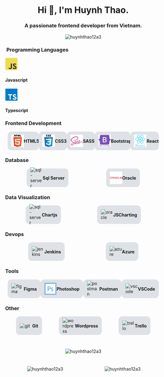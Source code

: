 <h1 align="center">Hi 👋, I'm Huynh Thao.</h1>
<h3 align="center">A passionate frontend developer from Vietnam.</h3>

<p align="center">
  <img
    align="center"
    src="https://komarev.com/ghpvc/?username=huynhthao12a3&label=Profile%20views&color=0e75b6&style=flat"
    alt="huynhthao12a3"
  />
</p>

<h3 style="margin-left: 4px" align="left">Programming Languages</h3>
<span align="left">
  <span>
    <img
      src="https://raw.githubusercontent.com/devicons/devicon/master/icons/javascript/javascript-original.svg"
      alt="javascript"
      width="40px"
      class=""
    />
    <h4 class="text-center fw-light ps-3 m-0">Javascript</h4>
  </span>

  <span>
    <img
      src="https://raw.githubusercontent.com/devicons/devicon/master/icons/typescript/typescript-original.svg"
      alt="typescript"
      width="40px"
      class=""
    />
    <h4 class="text-center fw-light ps-3 m-0">Typescript</h4>
  </span>
</span>

<h3 class="mt-5 ms-1" align="left">Frontend Development</h3>
<div
  id="frontend-development"
  style="
    height: 60px;
    display: flex;
    margin-right: 8px;
    margin-left: 8px;
    justify-content: space-around;
  "
>
  <div
    style="
      opacity: 1;
      border-radius: 12px;
      background-color: #dee2e6;
      padding-right: 12px;
      padding-left: 12px;
      padding-top: 16px;
      padding-bottom: 16px;
      display: flex;
      justify-content: between;
      align-items: center;
    "
  >
    <img
      src="https://raw.githubusercontent.com/devicons/devicon/master/icons/html5/html5-original-wordmark.svg"
      alt="html5"
      width="40px"
      class=""
    />
    <h4 class="text-center fw-light ps-3 m-0">HTML5</h4>
  </div>

  <div
    style="
      opacity: 1;
      border-radius: 12px;
      background-color: #dee2e6;
      padding-right: 12px;
      padding-left: 12px;
      padding-top: 16px;
      padding-bottom: 16px;
      display: flex;
      justify-content: between;
      align-items: center;
    "
  >
    <img
      src="https://raw.githubusercontent.com/devicons/devicon/master/icons/css3/css3-original-wordmark.svg"
      alt="css3"
      width="40px"
      class=""
    />
    <h4 class="text-center fw-light ps-3 m-0">CSS3</h4>
  </div>

  <div
    style="
      opacity: 1;
      border-radius: 12px;
      background-color: #dee2e6;
      padding-right: 12px;
      padding-left: 12px;
      padding-top: 16px;
      padding-bottom: 16px;
      display: flex;
      justify-content: between;
      align-items: center;
    "
  >
    <img
      src="https://raw.githubusercontent.com/devicons/devicon/master/icons/sass/sass-original.svg"
      alt="sass"
      width="40px"
      class=""
    />
    <h4 class="text-center fw-light ps-3 m-0">SASS</h4>
  </div>

  <div
    style="
      opacity: 1;
      border-radius: 12px;
      background-color: #dee2e6;
      padding-right: 12px;
      padding-left: 12px;
      padding-top: 16px;
      padding-bottom: 16px;
      display: flex;
      justify-content: between;
      align-items: center;
    "
  >
    <img
      src="https://raw.githubusercontent.com/devicons/devicon/master/icons/bootstrap/bootstrap-plain-wordmark.svg"
      alt="bootstrap"
      width="40px"
      class=""
    />
    <h4 class="text-center fw-light ps-3 m-0">Bootstrap</h4>
  </div>

  <div
    style="
      opacity: 1;
      border-radius: 12px;
      background-color: #dee2e6;
      padding-right: 12px;
      padding-left: 12px;
      padding-top: 16px;
      padding-bottom: 16px;
      display: flex;
      justify-content: between;
      align-items: center;
    "
  >
    <img
      src="https://raw.githubusercontent.com/devicons/devicon/master/icons/react/react-original-wordmark.svg"
      alt="reactjs"
      width="40px"
      class=""
    />
    <h4 class="text-center fw-light ps-3 m-0">React</h4>
  </div>
</div>

<h3 class="mt-5 ms-1" align="left">Database</h3>
<div
  id="database"
  style="
    height: 60px;
    display: flex;
    margin-right: 8px;
    margin-left: 8px;
    justify-content: space-around;
  "
>
  <div
    style="
      opacity: 1;
      border-radius: 12px;
      background-color: #dee2e6;
      padding-right: 12px;
      padding-left: 12px;
      padding-top: 16px;
      padding-bottom: 16px;
      display: flex;
      justify-content: between;
      align-items: center;
    "
  >
    <img
      src="https://www.svgrepo.com/show/303229/microsoft-sql-server-logo.svg"
      alt="sql-server"
      width="40px"
      class=""
    />
    <h4 class="text-center fw-light ps-3 m-0">Sql Server</h4>
  </div>

  <div
    style="
      opacity: 1;
      border-radius: 12px;
      background-color: #dee2e6;
      padding-right: 12px;
      padding-left: 12px;
      padding-top: 16px;
      padding-bottom: 16px;
      display: flex;
      justify-content: between;
      align-items: center;
    "
  >
    <img
      src="https://raw.githubusercontent.com/devicons/devicon/master/icons/oracle/oracle-original.svg"
      alt="oracle"
      width="40px"
      class=""
    />
    <h4 class="text-center fw-light ps-3 m-0">Oracle</h4>
  </div>
</div>

<h3 class="mt-5 ms-1" align="left">Data Visualization</h3>
<div
  id="data-visualization"
  style="
    height: 60px;
    display: flex;
    margin-right: 8px;
    margin-left: 8px;
    justify-content: space-around;
  "
>
  <div
    style="
      opacity: 1;
      border-radius: 12px;
      background-color: #dee2e6;
      padding-right: 12px;
      padding-left: 12px;
      padding-top: 16px;
      padding-bottom: 16px;
      display: flex;
      justify-content: between;
      align-items: center;
    "
  >
    <img
      src="https://www.chartjs.org/media/logo-title.svg"
      alt="sql-server"
      width="40px"
      class=""
    />
    <h4 class="text-center fw-light ps-3 m-0">Chartjs</h4>
  </div>

  <div
    style="
      opacity: 1;
      border-radius: 12px;
      background-color: #dee2e6;
      padding-right: 12px;
      padding-left: 12px;
      padding-top: 16px;
      padding-bottom: 16px;
      display: flex;
      justify-content: between;
      align-items: center;
    "
  >
    <img
      src="https://jscharting.com/static/img/logo.svg"
      alt="oracle"
      width="40px"
      class=""
    />
    <h4 class="text-center fw-light ps-3 m-0">JSCharting</h4>
  </div>
</div>

<h3 class="mt-5 ms-1" align="left">Devops</h3>
<div
  id="devops"
  style="
    height: 60px;
    display: flex;
    margin-right: 8px;
    margin-left: 8px;
    justify-content: space-around;
  "
>
  <div
    style="
      opacity: 1;
      border-radius: 12px;
      background-color: #dee2e6;
      padding-right: 12px;
      padding-left: 12px;
      padding-top: 16px;
      padding-bottom: 16px;
      display: flex;
      justify-content: between;
      align-items: center;
    "
  >
    <img
      src="https://www.vectorlogo.zone/logos/jenkins/jenkins-icon.svg"
      alt="jenkins"
      width="40px"
      class=""
    />
    <h4 class="text-center fw-light ps-3 m-0">Jenkins</h4>
  </div>

  <div
    style="
      opacity: 1;
      border-radius: 12px;
      background-color: #dee2e6;
      padding-right: 12px;
      padding-left: 12px;
      padding-top: 16px;
      padding-bottom: 16px;
      display: flex;
      justify-content: between;
      align-items: center;
    "
  >
    <img
      src="https://www.vectorlogo.zone/logos/microsoft_azure/microsoft_azure-icon.svg"
      alt="azure"
      width="40px"
      class=""
    />
    <h4 class="text-center fw-light ps-3 m-0">Azure</h4>
  </div>
</div>

<h3 class="mt-5 ms-1" align="left">Tools</h3>
<div
  id="tools"
  style="
    height: 60px;
    display: flex;
    margin-right: 8px;
    margin-left: 8px;
    justify-content: space-around;
  "
>
  <div
    style="
      opacity: 1;
      border-radius: 12px;
      background-color: #dee2e6;
      padding-right: 12px;
      padding-left: 12px;
      padding-top: 16px;
      padding-bottom: 16px;
      display: flex;
      justify-content: between;
      align-items: center;
    "
  >
    <img
      src="https://www.vectorlogo.zone/logos/figma/figma-icon.svg"
      alt="figma"
      width="40px"
      class=""
    />
    <h4 class="text-center fw-light ps-3 m-0">Figma</h4>
  </div>

  <div
    style="
      opacity: 1;
      border-radius: 12px;
      background-color: #dee2e6;
      padding-right: 12px;
      padding-left: 12px;
      padding-top: 16px;
      padding-bottom: 16px;
      display: flex;
      justify-content: between;
      align-items: center;
    "
  >
    <img
      src="https://raw.githubusercontent.com/devicons/devicon/master/icons/photoshop/photoshop-line.svg"
      alt="photoshop"
      width="40px"
      class=""
    />
    <h4 class="text-center fw-light ps-3 m-0">Photoshop</h4>
  </div>

  <div
    style="
      opacity: 1;
      border-radius: 12px;
      background-color: #dee2e6;
      padding-right: 12px;
      padding-left: 12px;
      padding-top: 16px;
      padding-bottom: 16px;
      display: flex;
      justify-content: between;
      align-items: center;
    "
  >
    <img
      src="https://www.vectorlogo.zone/logos/getpostman/getpostman-icon.svg"
      alt="postman"
      width="40px"
      class=""
    />
    <h4 class="text-center fw-light ps-3 m-0">Postman</h4>
  </div>

  <div
    style="
      opacity: 1;
      border-radius: 12px;
      background-color: #dee2e6;
      padding-right: 12px;
      padding-left: 12px;
      padding-top: 16px;
      padding-bottom: 16px;
      display: flex;
      justify-content: between;
      align-items: center;
    "
  >
    <img
      src="https://www.vectorlogo.zone/logos/visualstudio_code/visualstudio_code-icon.svg"
      alt="vscode"
      width="40px"
      class=""
    />
    <h4 class="text-center fw-light ps-3 m-0">VSCode</h4>
  </div>
</div>

<h3 class="mt-5 ms-1" align="left">Other</h3>
<div
  id="other"
  style="
    height: 60px;
    display: flex;
    margin-right: 8px;
    margin-left: 8px;
    justify-content: space-around;
  "
>
  <div
    style="
      opacity: 1;
      border-radius: 12px;
      background-color: #dee2e6;
      padding-right: 12px;
      padding-left: 12px;
      padding-top: 16px;
      padding-bottom: 16px;
      display: flex;
      justify-content: between;
      align-items: center;
    "
  >
    <img
      src="https://www.vectorlogo.zone/logos/git-scm/git-scm-icon.svg"
      alt="git"
      width="40px"
      class=""
    />
    <h4 class="text-center fw-light ps-3 m-0">Git</h4>
  </div>

  <div
    style="
      opacity: 1;
      border-radius: 12px;
      background-color: #dee2e6;
      padding-right: 12px;
      padding-left: 12px;
      padding-top: 16px;
      padding-bottom: 16px;
      display: flex;
      justify-content: between;
      align-items: center;
    "
  >
    <img
      src="https://www.vectorlogo.zone/logos/wordpress/wordpress-icon.svg"
      alt="wordpress"
      width="40px"
      class=""
    />
    <h4 class="text-center fw-light ps-3 m-0">Wordpress</h4>
  </div>

  <div
    style="
      opacity: 1;
      border-radius: 12px;
      background-color: #dee2e6;
      padding-right: 12px;
      padding-left: 12px;
      padding-top: 16px;
      padding-bottom: 16px;
      display: flex;
      justify-content: between;
      align-items: center;
    "
  >
    <img
      src="https://www.vectorlogo.zone/logos/trello/trello-icon.svg"
      alt="trello"
      width="40px"
      class=""
    />
    <h4 class="text-center fw-light ps-3 m-0">Trello</h4>
  </div>
</div>

<div style="display: flex; justify-content: center; margin-top: 30px">
  <p>
    <img
      src="https://github-readme-stats.vercel.app/api/top-langs?username=huynhthao12a3&show_icons=true&locale=en&layout=compact"
      alt="huynhthao12a3"
    />
  </p>
</div>

<div style="display: flex; justify-content: space-around; margin-top: 12px">
  <p>
    &nbsp;<img
      src="https://github-readme-stats.vercel.app/api?username=huynhthao12a3&show_icons=true&locale=en"
      alt="huynhthao12a3"
    />
  </p>
  <p>
    <img
      src="https://github-readme-streak-stats.herokuapp.com/?user=huynhthao12a3&"
      alt="huynhthao12a3"
    />
  </p>
</div>
